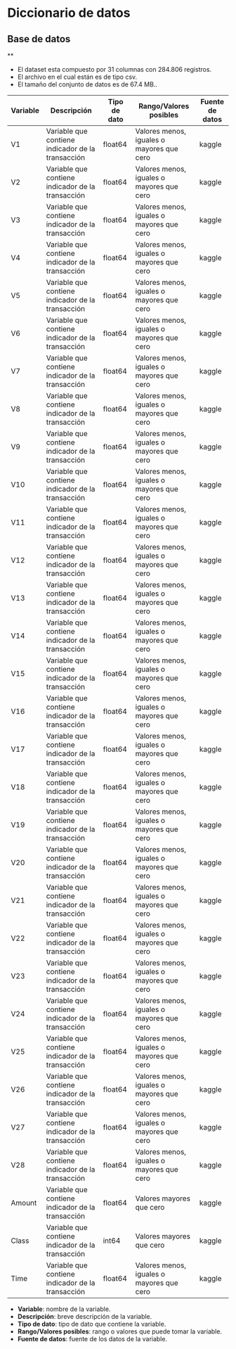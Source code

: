 # Diccionario de datos

## Base de datos

** 
- El dataset esta compuesto por 31 columnas con 284.806 registros.
- El archivo en el cual están es de tipo csv.
- El tamaño del conjunto de datos es de 67.4 MB..

| Variable | Descripción | Tipo de dato | Rango/Valores posibles | Fuente de datos |
| --- | --- | --- | --- | --- |
| V1 | Variable que contiene indicador de la transacción | float64 | Valores menos, iguales o mayores que cero | kaggle |
| V2 | Variable que contiene indicador de la transacción | float64 | Valores menos, iguales o mayores que cero | kaggle |
| V3 | Variable que contiene indicador de la transacción | float64 | Valores menos, iguales o mayores que cero | kaggle |
| V4 | Variable que contiene indicador de la transacción | float64 | Valores menos, iguales o mayores que cero | kaggle |
| V5 | Variable que contiene indicador de la transacción | float64 | Valores menos, iguales o mayores que cero | kaggle |
| V6 | Variable que contiene indicador de la transacción | float64 | Valores menos, iguales o mayores que cero | kaggle |
| V7 | Variable que contiene indicador de la transacción | float64 | Valores menos, iguales o mayores que cero | kaggle |
| V8 | Variable que contiene indicador de la transacción | float64 | Valores menos, iguales o mayores que cero | kaggle |
| V9 | Variable que contiene indicador de la transacción | float64 | Valores menos, iguales o mayores que cero | kaggle |
| V10 | Variable que contiene indicador de la transacción | float64 | Valores menos, iguales o mayores que cero | kaggle |
| V11 | Variable que contiene indicador de la transacción | float64 | Valores menos, iguales o mayores que cero | kaggle |
| V12 | Variable que contiene indicador de la transacción | float64 | Valores menos, iguales o mayores que cero | kaggle |
| V13 | Variable que contiene indicador de la transacción | float64 | Valores menos, iguales o mayores que cero | kaggle |
| V14 | Variable que contiene indicador de la transacción | float64 | Valores menos, iguales o mayores que cero | kaggle |
| V15 | Variable que contiene indicador de la transacción | float64 | Valores menos, iguales o mayores que cero | kaggle |
| V16 | Variable que contiene indicador de la transacción | float64 | Valores menos, iguales o mayores que cero | kaggle |
| V17 | Variable que contiene indicador de la transacción | float64 | Valores menos, iguales o mayores que cero | kaggle |
| V18 | Variable que contiene indicador de la transacción | float64 | Valores menos, iguales o mayores que cero | kaggle |
| V19 | Variable que contiene indicador de la transacción | float64 | Valores menos, iguales o mayores que cero | kaggle |
| V20 | Variable que contiene indicador de la transacción | float64 | Valores menos, iguales o mayores que cero | kaggle |
| V21 | Variable que contiene indicador de la transacción | float64 | Valores menos, iguales o mayores que cero | kaggle |
| V22 | Variable que contiene indicador de la transacción | float64 | Valores menos, iguales o mayores que cero | kaggle |
| V23 | Variable que contiene indicador de la transacción | float64 | Valores menos, iguales o mayores que cero | kaggle |
| V24 | Variable que contiene indicador de la transacción | float64 | Valores menos, iguales o mayores que cero | kaggle |
| V25 | Variable que contiene indicador de la transacción | float64 | Valores menos, iguales o mayores que cero | kaggle |
| V26 | Variable que contiene indicador de la transacción | float64 | Valores menos, iguales o mayores que cero | kaggle |
| V27 | Variable que contiene indicador de la transacción | float64 | Valores menos, iguales o mayores que cero | kaggle |
| V28 | Variable que contiene indicador de la transacción | float64 | Valores menos, iguales o mayores que cero | kaggle |
| Amount | Variable que contiene indicador de la transacción | float64 | Valores mayores que cero | kaggle |
| Class | Variable que contiene indicador de la transacción | int64 | Valores mayores que cero | kaggle |
| Time | Variable que contiene indicador de la transacción | float64 | Valores menos, iguales o mayores que cero | kaggle |

- **Variable**: nombre de la variable.
- **Descripción**: breve descripción de la variable.
- **Tipo de dato**: tipo de dato que contiene la variable.
- **Rango/Valores posibles**: rango o valores que puede tomar la variable.
- **Fuente de datos**: fuente de los datos de la variable.

